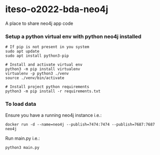 # iteso-o2022-bda-neo4j

A place to share neo4j app code

### Setup a python virtual env with python neo4j installed
```
# If pip is not present in you system
sudo apt update
sudo apt install python3-pip

# Install and activate virtual env
python3 -m pip install virtualenv
virtualenv -p python3 ./venv
source ./venv/bin/activate

# Install project python requirements
python3 -m pip install -r requirements.txt
```

### To load data
Ensure you have a running neo4j instance
i.e.:
```
docker run -d --name=neo4j --publish=7474:7474 --publish=7687:7687 neo4j
```
Run main.py
i.e.:
```
python3 main.py
```
